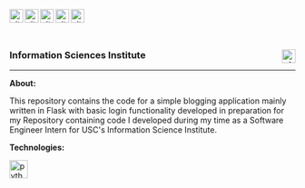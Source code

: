 &nbsp;
<img align="left" alt="git" width="24px" src="https://user-images.githubusercontent.com/67522964/147704862-04267bff-13d7-439f-821d-97ab785a8792.png" /> 
<img align="left" alt="git" width="24px" src="https://user-images.githubusercontent.com/67522964/147705253-d3f9d43f-0559-4d4e-b55b-0ab5f287bacd.png" /> 
<img align="left" alt="git" width="24px" src="https://user-images.githubusercontent.com/67522964/147704862-04267bff-13d7-439f-821d-97ab785a8792.png" /> 
<img align="left" alt="git" width="24px" src="https://user-images.githubusercontent.com/67522964/147705253-d3f9d43f-0559-4d4e-b55b-0ab5f287bacd.png" /> 
<img align="left" alt="git" width="24px" src="https://user-images.githubusercontent.com/67522964/147704862-04267bff-13d7-439f-821d-97ab785a8792.png" />  


&nbsp;

### Information Sciences Institute <img align="right" alt="git" width="24px" src="https://user-images.githubusercontent.com/67522964/147623227-9dbfbed3-bd34-46d7-9a02-ca11fff50add.png" />

___
**About:** 
&nbsp;

This repository contains the code for a simple blogging application mainly written in Flask with basic login functionality developed in preparation for my Repository containing code I developed during my time as a Software Engineer Intern for USC's Information Science Institute. 


**Technologies:**
&nbsp;

<img align="left" alt="python" width="32px" src="https://unpkg.com/simple-icons@v6/icons/python.svg" /> 


&nbsp;
